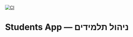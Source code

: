 [![CI](https://github.com/yanivmizrachiy/students-app/actions/workflows/ci.yml/badge.svg)](https://github.com/yanivmizrachiy/students-app/actions/workflows/ci.yml)

# Students App — ניהול תלמידים
